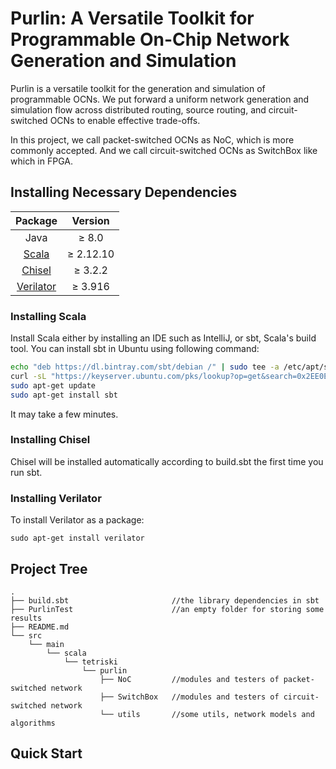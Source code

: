 Purlin: A Versatile Toolkit for Programmable On-Chip Network Generation and Simulation
=====================

Purlin is a versatile toolkit for the generation and simulation of programmable OCNs.
We put forward a uniform network generation and simulation flow across distributed
routing, source routing, and circuit-switched OCNs to enable effective
trade-offs.

In this project, we call packet-switched OCNs as NoC, which is more commonly accepted.
And we call circuit-switched OCNs as SwitchBox like which in FPGA.


## Installing Necessary Dependencies

|  Package  |  Version  |
|  :----: | :----: |
| Java  | ≥ 8.0 |
| [Scala](https://www.scala-lang.org/download/)  | ≥ 2.12.10 |
| [Chisel](https://github.com/freechipsproject/chisel3)  | ≥ 3.2.2 |
| [Verilator](https://www.veripool.org/wiki/verilator)  | ≥ 3.916 |

### Installing Scala
Install Scala either by installing an IDE such as IntelliJ, or sbt, Scala's build tool.
You can install sbt in Ubuntu using following command:
 ```Bash
 echo "deb https://dl.bintray.com/sbt/debian /" | sudo tee -a /etc/apt/sources.list.d/sbt.list
 curl -sL "https://keyserver.ubuntu.com/pks/lookup?op=get&search=0x2EE0EA64E40A89B84B2DF73499E82A75642AC823" | sudo apt-key add
 sudo apt-get update
 sudo apt-get install sbt
 ```

It may take a few minutes.

### Installing Chisel
Chisel will be installed automatically according to build.sbt the first time you run sbt.

### Installing Verilator

To install Verilator as a package:
``` shell
sudo apt-get install verilator
``` 

## Project Tree

```
.
├── build.sbt                       //the library dependencies in sbt
├── PurlinTest                      //an empty folder for storing some results
├── README.md 
└── src
    └── main
        └── scala
            └── tetriski
                └── purlin
                    ├── NoC         //modules and testers of packet-switched network
                    ├── SwitchBox   //modules and testers of circuit-switched network
                    └── utils       //some utils, network models and algorithms
```


## Quick Start

 


